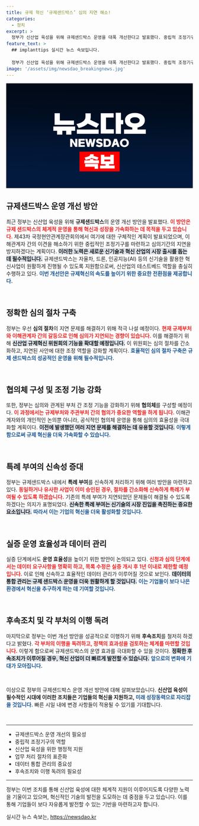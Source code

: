 ```yaml
---
title: 규제 혁신 ‘규제샌드박스’ 심의 지연 해소!
categories:
  - 정치
excerpt: >
  정부가 신산업 육성을 위해 규제샌드박스 운영을 대폭 개선한다고 발표했다. 중립적 조정기구를 신설하고 심의 지연 문제를 해소하며, 혁신의 속도를 높일 계획이다. 변화를 원하는 기업에게 희소식이 될 전망!
feature_text: >
  ## implanttips 실시간 뉴스 속보입니다.

  정부가 신산업 육성을 위해 규제샌드박스 운영을 대폭 개선한다고 발표했다. 중립적 조정기구를 신설하고 심의 지연 문제를 해소하며, 혁신의 속도를 높일 계획이다. 변화를 원하는 기업에게 희소식이 될 전망!
image: '/assets/img/newsdao_breakingnews.jpg'
---
```


<p><img src="/assets/img/newsdao_breakingnews.jpg" alt="implanttips 속보" /></p>

<h2 data-ke-size="size26">규제샌드박스 운영 개선 방안</h2>

<p data-ke-size="size16">최근 정부는 신산업 육성을 위해 <b>규제샌드박스</b>의 운영 개선 방안을 발표했다. <b><span style="color: #ee2323;">이 방안은 규제 샌드박스의 체계적 운영을 통해 혁신과 성장을 가속화하는 데 목적을 두고 있습니다.</span></b> 제43차 국정현안관계장관회의에서 여기에 대한 구체적인 계획이 발표되었으며, 이해관계자 간의 이견을 해소하기 위한 중립적인 조정기구를 마련하고 심의기간의 지연을 방지하겠다는 계획이다. <b><span style="background-color: #21538527;">이러한 노력은 새로운 신기술과 혁신 산업의 시장 출시를 돕는 데 필수적입니다.</span></b> 규제샌드박스는 자율차, 드론, 인공지능(AI) 등의 신기술을 활용한 혁신사업이 원활하게 진행될 수 있도록 지원함으로써, 신산업의 테스트베드 역할을 충실히 수행하고 있다. <b><span style="color: #1a5490;">이번 개선안은 규제혁신의 속도를 높이기 위한 중요한 전환점을 제공합니다.</span></b></p>

<p data-ke-size="size16">&nbsp;</p>

<h2 data-ke-size="size26">정확한 심의 절차 구축</h2>

<p data-ke-size="size16">정부는 우선 <b>심의 절차</b>의 지연 문제를 해결하기 위해 적극 나설 예정이다. <b><span style="color: #ee2323;">현재 규제부처와 이해관계자 간의 갈등으로 인해 심의가 지연되는 경향이 있습니다.</span></b> 이를 해결하기 위해 <b><span style="background-color: #21538527;">신산업 규제혁신 위원회의 기능을 확대할 예정입니다.</span></b> 이 위원회는 심의 절차를 간소화하고, 지연된 사안에 대한 조정 역할을 강화할 계획이다. <b><span style="color: #1a5490;">효율적인 심의 절차 구축은 규제 샌드박스의 성공적인 운영을 위해 필수적입니다.</span></b></p>

<p data-ke-size="size16">&nbsp;</p>

<h2 data-ke-size="size26">협의체 구성 및 조정 기능 강화</h2>

<p data-ke-size="size16">또한, 정부는 심의와 관계된 부처 간 조정 기능을 강화하기 위해 <b>협의체</b>를 구성할 예정이다. <b><span style="color: #ee2323;">이 과정에서는 규제부처와 주관부처 간의 협의가 중요한 역할을 하게 됩니다.</span></b> 이해관계자와의 개인적인 논의뿐 아니라, 공식적인 협의체 운영을 통해 심의의 효율성을 극대화할 계획이다. <b><span style="background-color: #21538527;">이전에 발생했던 여러 지연 문제를 해결하는 데 유용할 것입니다.</span></b> <b><span style="color: #1a5490;">이렇게 함으로써 규제 혁신을 더욱 가속화할 수 있습니다.</span></b></p>

<p data-ke-size="size16">&nbsp;</p>

<h2 data-ke-size="size26">특례 부여의 신속성 증대</h2>

<p data-ke-size="size16">정부는 규제샌드박스 내에서 <b>특례 부여</b>를 신속하게 처리하기 위해 여러 방안을 마련하고 있다. <b><span style="color: #ee2323;">동일하거나 유사한 사업이 이미 승인된 경우, 절차를 간소화해 신속하게 특례가 부여될 수 있도록 하겠습니다.</span></b> 기존의 특례 부여가 지연되었던 문제들이 해결될 수 있도록 하겠다는 의지가 표명되었다. <b><span style="background-color: #21538527;">신속한 특례 부여는 신기술의 시장 진입을 촉진하는 중요한 요소입니다.</span></b> <b><span style="color: #1a5490;">따라서 이는 기업의 혁신을 더욱 활성화할 것입니다.</span></b></p>

<p data-ke-size="size16">&nbsp;</p>

<h2 data-ke-size="size26">실증 운영 효율성과 데이터 관리</h2>

<p data-ke-size="size16">실증 단계에서도 <b>운영 효율성</b>을 높이기 위한 방안이 논의되고 있다. <b><span style="color: #ee2323;">신청과 심의 단계에서는 데이터 요구사항을 명확히 하고, 목록 수정은 실증 개시 후 1년 이내로 제한할 예정입니다.</span></b> 이로 인해 신속하고 효율적인 데이터 관리가 이루어질 것으로 보인다. <b><span style="background-color: #21538527;">데이터의 통합 관리는 규제 샌드박스 운영을 더욱 원활하게 할 것입니다.</span></b> <b><span style="color: #1a5490;">이는 기업들이 보다 나은 환경에서 혁신을 추구하게 하는 데 기여할 것입니다.</span></b></p>

<p data-ke-size="size16">&nbsp;</p>

<h2 data-ke-size="size26">후속조치 및 각 부처의 이행 독려</h2>

<p data-ke-size="size16">마지막으로 정부는 이번 개선 방안을 성공적으로 이행하기 위해 <b>후속조치</b>를 철저히 하겠다고 밝혔다. <b><span style="color: #ee2323;">각 부처의 이행을 독려하고, 정책의 효과성을 검토하는 체계를 마련할 것입니다.</span></b> 이렇게 함으로써 규제샌드박스의 운영 효과를 극대화할 수 있을 것이다. <b><span style="background-color: #21538527;">정확한 후속조치가 이루어질 경우, 혁신 산업이 더 빠르게 발전할 수 있습니다.</span></b> <b><span style="color: #1a5490;">앞으로의 변화에 기대가 모아집니다.</span></b></p>

<p data-ke-size="size16">&nbsp;</p>

<p data-ke-size="size16">이상으로 정부의 규제샌드박스 운영 개선 방안에 대해 살펴보았습니다. <b>신산업 육성이 필수적인 시대에 이러한 조치들은 기업들의 혁신을 지원하고, <span style="color: #1a5490;">미래 성장동력으로 자리잡을 것입니다.</span></b> 빠른 시일 내에 변경 사항들이 적용될 수 있기를 기대합니다.</p>

<p data-ke-size="size16">&nbsp;</p>

<hr />

<ul>
    <li>규제샌드박스 운영 개선의 필요성</li>
    <li>중립적 조정기구의 역할</li>
    <li>신산업 육성을 위한 행정적 지원</li>
    <li>업무 처리 절차의 표준화</li>
    <li>데이터 통합 관리의 중요성</li>
    <li>후속조치와 이행 독려의 필요성</li>
</ul>

<hr />

<p data-ke-size="size16">정부는 이번 조치를 통해 신산업 육성에 대한 체계적 지원이 이루어지도록 다양한 노력을 기울이고 있으며, 혁신적인 기술의 발전을 도모하는 데 중점을 두고 있습니다. 이를 통해 기업들이 보다 자유롭게 발전할 수 있는 기반을 마련하고자 합니다.</p>
실시간 뉴스 속보는, <a href="https://newsdao.kr" rel="dofollow">https://newsdao.kr</a>



